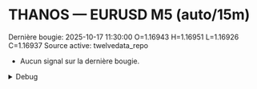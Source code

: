 # THANOS — EURUSD M5 (auto/15m)
Dernière bougie: 2025-10-17 11:30:00  O=1.16943  H=1.16951  L=1.16926  C=1.16937
Source active: twelvedata_repo

- Aucun signal sur la dernière bougie.

<details><summary>Debug</summary>

- TD_API_KEY manquant.

</details>
